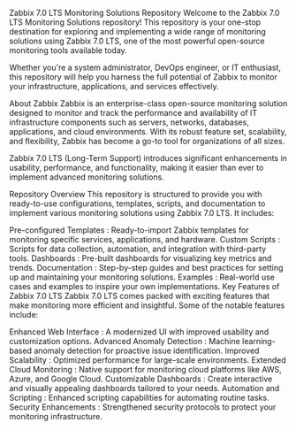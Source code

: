 Zabbix 7.0 LTS Monitoring Solutions Repository
Welcome to the Zabbix 7.0 LTS Monitoring Solutions repository! This repository is your one-stop destination for exploring and implementing a wide range of monitoring solutions using Zabbix 7.0 LTS, one of the most powerful open-source monitoring tools available today.

Whether you're a system administrator, DevOps engineer, or IT enthusiast, this repository will help you harness the full potential of Zabbix to monitor your infrastructure, applications, and services effectively.

About Zabbix
Zabbix is an enterprise-class open-source monitoring solution designed to monitor and track the performance and availability of IT infrastructure components such as servers, networks, databases, applications, and cloud environments. With its robust feature set, scalability, and flexibility, Zabbix has become a go-to tool for organizations of all sizes.

Zabbix 7.0 LTS (Long-Term Support) introduces significant enhancements in usability, performance, and functionality, making it easier than ever to implement advanced monitoring solutions.

Repository Overview
This repository is structured to provide you with ready-to-use configurations, templates, scripts, and documentation to implement various monitoring solutions using Zabbix 7.0 LTS. It includes:

Pre-configured Templates : Ready-to-import Zabbix templates for monitoring specific services, applications, and hardware.
Custom Scripts : Scripts for data collection, automation, and integration with third-party tools.
Dashboards : Pre-built dashboards for visualizing key metrics and trends.
Documentation : Step-by-step guides and best practices for setting up and maintaining your monitoring solutions.
Examples : Real-world use cases and examples to inspire your own implementations.
Key Features of Zabbix 7.0 LTS
Zabbix 7.0 LTS comes packed with exciting features that make monitoring more efficient and insightful. Some of the notable features include:

Enhanced Web Interface : A modernized UI with improved usability and customization options.
Advanced Anomaly Detection : Machine learning-based anomaly detection for proactive issue identification.
Improved Scalability : Optimized performance for large-scale environments.
Extended Cloud Monitoring : Native support for monitoring cloud platforms like AWS, Azure, and Google Cloud.
Customizable Dashboards : Create interactive and visually appealing dashboards tailored to your needs.
Automation and Scripting : Enhanced scripting capabilities for automating routine tasks.
Security Enhancements : Strengthened security protocols to protect your monitoring infrastructure.
